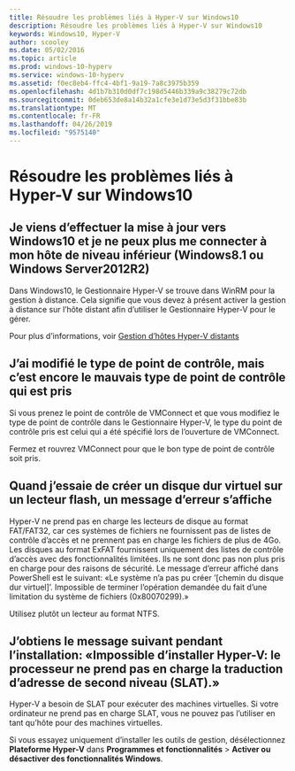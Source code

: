 ```yaml
---
title: Résoudre les problèmes liés à Hyper-V sur Windows10
description: Résoudre les problèmes liés à Hyper-V sur Windows10
keywords: Windows10, Hyper-V
author: scooley
ms.date: 05/02/2016
ms.topic: article
ms.prod: windows-10-hyperv
ms.service: windows-10-hyperv
ms.assetid: f0ec8eb4-ffc4-4bf1-9a19-7a8c3975b359
ms.openlocfilehash: 4d1b7b310d0df7c198d5446b339a9c38279c72db
ms.sourcegitcommit: 0deb653de8a14b32a1cfe3e1d73e5d3f31bbe83b
ms.translationtype: MT
ms.contentlocale: fr-FR
ms.lasthandoff: 04/26/2019
ms.locfileid: "9575140"
---
```

# <a name="troubleshoot-hyper-v-on-windows-10"></a>Résoudre les problèmes liés à Hyper-V sur Windows10

## <a name="i-updated-to-windows-10-and-now-i-cant-connect-to-my-downlevel-windows-81-or-server-2012-r2-host"></a>Je viens d’effectuer la mise à jour vers Windows10 et je ne peux plus me connecter à mon hôte de niveau inférieur (Windows8.1 ou Windows Server2012R2)
Dans Windows10, le Gestionnaire Hyper-V se trouve dans WinRM pour la gestion à distance.  Cela signifie que vous devez à présent activer la gestion à distance sur l’hôte distant afin d’utiliser le Gestionnaire Hyper-V pour le gérer.

Pour plus d’informations, voir [Gestion d’hôtes Hyper-V distants](https://technet.microsoft.com/windows-server-docs/compute/hyper-v/manage/Remotely-manage-Hyper-V-hosts)

## <a name="i-changed-the-checkpoint-type-but-it-is-still-taking-the-wrong-type-of-checkpoint"></a>J’ai modifié le type de point de contrôle, mais c’est encore le mauvais type de point de contrôle qui est pris
Si vous prenez le point de contrôle de VMConnect et que vous modifiez le type de point de contrôle dans le Gestionnaire Hyper-V, le type du point de contrôle pris est celui qui a été spécifié lors de l’ouverture de VMConnect.

Fermez et rouvrez VMConnect pour que le bon type de point de contrôle soit pris.

## <a name="when-i-try-to-create-a-virtual-hard-disk-on-a-flash-drive-an-error-message-is-displayed"></a>Quand j’essaie de créer un disque dur virtuel sur un lecteur flash, un message d’erreur s’affiche
Hyper-V ne prend pas en charge les lecteurs de disque au format FAT/FAT32, car ces systèmes de fichiers ne fournissent pas de listes de contrôle d’accès et ne prennent pas en charge les fichiers de plus de 4Go. Les disques au format ExFAT fournissent uniquement des listes de contrôle d’accès avec des fonctionnalités limitées. Ils ne sont donc pas non plus pris en charge pour des raisons de sécurité.
Le message d’erreur affiché dans PowerShell est le suivant: «Le système n’a pas pu créer ’\[chemin du disque dur virtuel\]’. Impossible de terminer l’opération demandée du fait d’une limitation du système de fichiers (0x80070299).»

Utilisez plutôt un lecteur au format NTFS. 

## <a name="i-get-this-message-when-i-try-to-install-hyper-v-cannot-be-installed-the-processor-does-not-support-second-level-address-translation-slat"></a>J’obtiens le message suivant pendant l’installation: «Impossible d’installer Hyper-V: le processeur ne prend pas en charge la traduction d’adresse de second niveau (SLAT).»
Hyper-V a besoin de SLAT pour exécuter des machines virtuelles. Si votre ordinateur ne prend pas en charge SLAT, vous ne pouvez pas l’utiliser en tant qu’hôte pour des machines virtuelles.

Si vous essayez uniquement d’installer les outils de gestion, désélectionnez **Plateforme Hyper-V** dans **Programmes et fonctionnalités** > **Activer ou désactiver des fonctionnalités Windows**.
